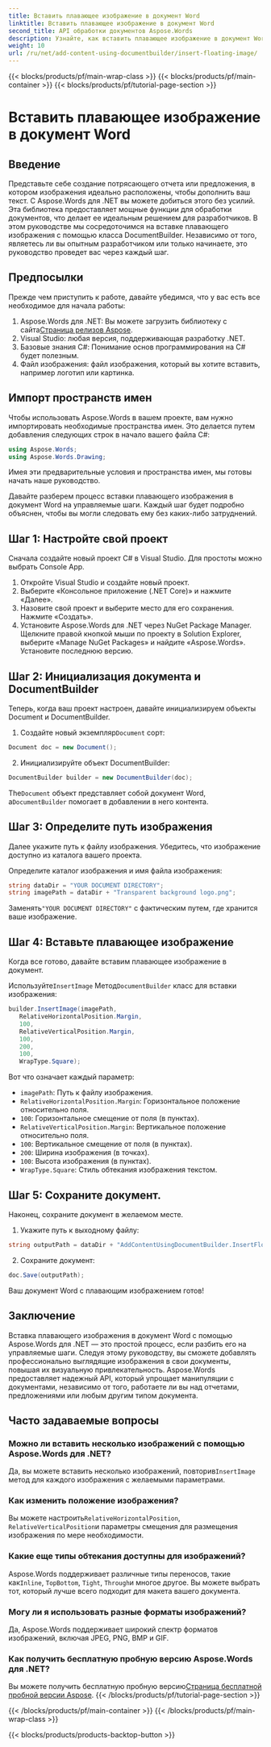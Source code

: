 ```yaml
---
title: Вставить плавающее изображение в документ Word
linktitle: Вставить плавающее изображение в документ Word
second_title: API обработки документов Aspose.Words
description: Узнайте, как вставить плавающее изображение в документ Word с помощью Aspose.Words для .NET с помощью этого подробного пошагового руководства. Идеально подходит для улучшения ваших документов.
weight: 10
url: /ru/net/add-content-using-documentbuilder/insert-floating-image/
---
```


{{< blocks/products/pf/main-wrap-class >}}
{{< blocks/products/pf/main-container >}}
{{< blocks/products/pf/tutorial-page-section >}}

# Вставить плавающее изображение в документ Word

## Введение

Представьте себе создание потрясающего отчета или предложения, в котором изображения идеально расположены, чтобы дополнить ваш текст. С Aspose.Words для .NET вы можете добиться этого без усилий. Эта библиотека предоставляет мощные функции для обработки документов, что делает ее идеальным решением для разработчиков. В этом руководстве мы сосредоточимся на вставке плавающего изображения с помощью класса DocumentBuilder. Независимо от того, являетесь ли вы опытным разработчиком или только начинаете, это руководство проведет вас через каждый шаг.

## Предпосылки

Прежде чем приступить к работе, давайте убедимся, что у вас есть все необходимое для начала работы:

1.  Aspose.Words для .NET: Вы можете загрузить библиотеку с сайта[Страница релизов Aspose](https://releases.aspose.com/words/net/).
2. Visual Studio: любая версия, поддерживающая разработку .NET.
3. Базовые знания C#: Понимание основ программирования на C# будет полезным.
4. Файл изображения: файл изображения, который вы хотите вставить, например логотип или картинка.

## Импорт пространств имен

Чтобы использовать Aspose.Words в вашем проекте, вам нужно импортировать необходимые пространства имен. Это делается путем добавления следующих строк в начало вашего файла C#:

```csharp
using Aspose.Words;
using Aspose.Words.Drawing;
```

Имея эти предварительные условия и пространства имен, мы готовы начать наше руководство.

Давайте разберем процесс вставки плавающего изображения в документ Word на управляемые шаги. Каждый шаг будет подробно объяснен, чтобы вы могли следовать ему без каких-либо затруднений.

## Шаг 1: Настройте свой проект

Сначала создайте новый проект C# в Visual Studio. Для простоты можно выбрать Console App.

1. Откройте Visual Studio и создайте новый проект.
2. Выберите «Консольное приложение (.NET Core)» и нажмите «Далее».
3. Назовите свой проект и выберите место для его сохранения. Нажмите «Создать».
4. Установите Aspose.Words для .NET через NuGet Package Manager. Щелкните правой кнопкой мыши по проекту в Solution Explorer, выберите «Manage NuGet Packages» и найдите «Aspose.Words». Установите последнюю версию.

## Шаг 2: Инициализация документа и DocumentBuilder

Теперь, когда ваш проект настроен, давайте инициализируем объекты Document и DocumentBuilder.

1.  Создайте новый экземпляр`Document` сорт:

```csharp
Document doc = new Document();
```

2. Инициализируйте объект DocumentBuilder:

```csharp
DocumentBuilder builder = new DocumentBuilder(doc);
```

 The`Document` объект представляет собой документ Word, а`DocumentBuilder` помогает в добавлении в него контента.

## Шаг 3: Определите путь изображения

Далее укажите путь к файлу изображения. Убедитесь, что изображение доступно из каталога вашего проекта.

Определите каталог изображения и имя файла изображения:

```csharp
string dataDir = "YOUR DOCUMENT DIRECTORY";
string imagePath = dataDir + "Transparent background logo.png";
```

 Заменять`"YOUR DOCUMENT DIRECTORY"` с фактическим путем, где хранится ваше изображение.

## Шаг 4: Вставьте плавающее изображение

Когда все готово, давайте вставим плавающее изображение в документ.

 Используйте`InsertImage` Метод`DocumentBuilder` класс для вставки изображения:

```csharp
builder.InsertImage(imagePath,
   RelativeHorizontalPosition.Margin,
   100,
   RelativeVerticalPosition.Margin,
   100,
   200,
   100,
   WrapType.Square);
```

Вот что означает каждый параметр:
- `imagePath`: Путь к файлу изображения.
- `RelativeHorizontalPosition.Margin`: Горизонтальное положение относительно поля.
- `100`: Горизонтальное смещение от поля (в пунктах).
- `RelativeVerticalPosition.Margin`: Вертикальное положение относительно поля.
- `100`: Вертикальное смещение от поля (в пунктах).
- `200`: Ширина изображения (в точках).
- `100`: Высота изображения (в пунктах).
- `WrapType.Square`: Стиль обтекания изображения текстом.

## Шаг 5: Сохраните документ.

Наконец, сохраните документ в желаемом месте.

1. Укажите путь к выходному файлу:

```csharp
string outputPath = dataDir + "AddContentUsingDocumentBuilder.InsertFloatingImage.docx";
```

2. Сохраните документ:

```csharp
doc.Save(outputPath);
```

Ваш документ Word с плавающим изображением готов!

## Заключение

Вставка плавающего изображения в документ Word с помощью Aspose.Words для .NET — это простой процесс, если разбить его на управляемые шаги. Следуя этому руководству, вы сможете добавлять профессионально выглядящие изображения в свои документы, повышая их визуальную привлекательность. Aspose.Words предоставляет надежный API, который упрощает манипуляции с документами, независимо от того, работаете ли вы над отчетами, предложениями или любым другим типом документа.

## Часто задаваемые вопросы

### Можно ли вставить несколько изображений с помощью Aspose.Words для .NET?

 Да, вы можете вставить несколько изображений, повторив`InsertImage` метод для каждого изображения с желаемыми параметрами.

### Как изменить положение изображения?

 Вы можете настроить`RelativeHorizontalPosition`, `RelativeVerticalPosition`и параметры смещения для размещения изображения по мере необходимости.

### Какие еще типы обтекания доступны для изображений?

 Aspose.Words поддерживает различные типы переносов, такие как`Inline`, `TopBottom`, `Tight`, `Through`и многое другое. Вы можете выбрать тот, который лучше всего подходит для макета вашего документа.

### Могу ли я использовать разные форматы изображений?

Да, Aspose.Words поддерживает широкий спектр форматов изображений, включая JPEG, PNG, BMP и GIF.

### Как получить бесплатную пробную версию Aspose.Words для .NET?

 Вы можете получить бесплатную пробную версию[Страница бесплатной пробной версии Aspose](https://releases.aspose.com/).
{{< /blocks/products/pf/tutorial-page-section >}}

{{< /blocks/products/pf/main-container >}}
{{< /blocks/products/pf/main-wrap-class >}}

{{< blocks/products/products-backtop-button >}}

